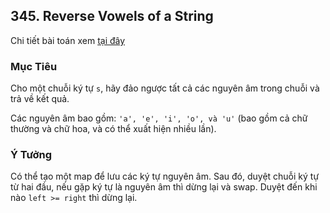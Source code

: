 ## 345. Reverse Vowels of a String

Chi tiết bài toán xem [tại đây](https://leetcode.com/problems/reverse-vowels-of-a-string/description/)

### Mục Tiêu
Cho một chuỗi ký tự `s`, hãy đảo ngược tất cả các nguyên âm trong chuỗi và trả về kết quả.

Các nguyên âm bao gồm: `'a', 'e', 'i', 'o', và 'u'` (bao gồm cả chữ thường và chữ hoa, và có thể xuất hiện nhiều lần).

### Ý Tưởng
Có thể tạo một map để lưu các ký tự nguyên âm.
Sau đó, duyệt chuỗi ký tự từ hai đầu, nếu gặp ký tự là nguyên âm thì dừng lại và swap. Duyệt đến khi nào `left >= right` thì dừng lại.
